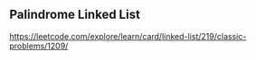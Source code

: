 ## Palindrome Linked List
https://leetcode.com/explore/learn/card/linked-list/219/classic-problems/1209/
